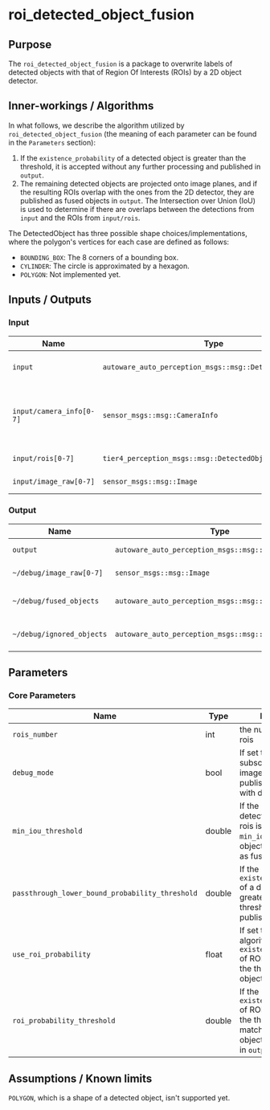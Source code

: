 # roi_detected_object_fusion

## Purpose

The `roi_detected_object_fusion` is a package to overwrite labels of detected objects with that of Region Of Interests (ROIs) by a 2D object detector.

## Inner-workings / Algorithms

In what follows, we describe the algorithm utilized by `roi_detected_object_fusion` (the meaning of each parameter can be found in the `Parameters` section):

1. If the `existence_probability` of a detected object is greater than the threshold, it is accepted without any further processing and published in `output`.
2. The remaining detected objects are projected onto image planes, and if the resulting ROIs overlap with the ones from the 2D detector, they are published as fused objects in `output`. The Intersection over Union (IoU) is used to determine if there are overlaps between the detections from `input` and the ROIs from `input/rois`.

The DetectedObject has three possible shape choices/implementations, where the polygon's vertices for each case are defined as follows:

- `BOUNDING_BOX`: The 8 corners of a bounding box.
- `CYLINDER`: The circle is approximated by a hexagon.
- `POLYGON`: Not implemented yet.

## Inputs / Outputs

### Input

| Name                     | Type                                                     | Description                                                |
| ------------------------ | -------------------------------------------------------- | ---------------------------------------------------------- |
| `input`                  | `autoware_auto_perception_msgs::msg::DetectedObjects`    | input detected objects                                     |
| `input/camera_info[0-7]` | `sensor_msgs::msg::CameraInfo`                           | camera information to project 3d points onto image planes. |
| `input/rois[0-7]`        | `tier4_perception_msgs::msg::DetectedObjectsWithFeature` | ROIs from each image.                                      |
| `input/image_raw[0-7]`   | `sensor_msgs::msg::Image`                                | images for visualization.                                  |

### Output

| Name                      | Type                                                  | Description                |
| ------------------------- | ----------------------------------------------------- | -------------------------- |
| `output`                  | `autoware_auto_perception_msgs::msg::DetectedObjects` | detected objects           |
| `~/debug/image_raw[0-7]`  | `sensor_msgs::msg::Image`                             | images for visualization,  |
| `~/debug/fused_objects`   | `autoware_auto_perception_msgs::msg::DetectedObjects` | fused detected objects     |
| `~/debug/ignored_objects` | `autoware_auto_perception_msgs::msg::DetectedObjects` | not fused detected objects |

## Parameters

### Core Parameters

| Name                                            | Type   | Description                                                                                                               |
| ----------------------------------------------- | ------ | ------------------------------------------------------------------------------------------------------------------------- |
| `rois_number`                                   | int    | the number of input rois                                                                                                  |
| `debug_mode`                                    | bool   | If set to `true`, the node subscribes to the image topic and publishes an image with debug drawings.                      |
| `min_iou_threshold`                             | double | If the iou between detected objects and rois is greater than `min_iou_threshold`, the objects are classified as fused.    |
| `passthrough_lower_bound_probability_threshold` | double | If the `existence_probability` of a detected object is greater than the threshold, it is published in output.             |
| `use_roi_probability`                           | float  | If set to `true`, the algorithm uses `existence_probability` of ROIs to match with the that of detected objects.          |
| `roi_probability_threshold`                     | double | If the `existence_probability` of ROIs is greater than the threshold, matched detected objects are published in `output`. |

## Assumptions / Known limits

`POLYGON`, which is a shape of a detected object, isn't supported yet.
